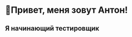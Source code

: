 <div id="content">

<div id="header">
<h1>👋Привет, меня зовут Антон!</h1>
<h2>Я начинающий тестировщик</h2>
</div>

<div>



</div>

</div>
